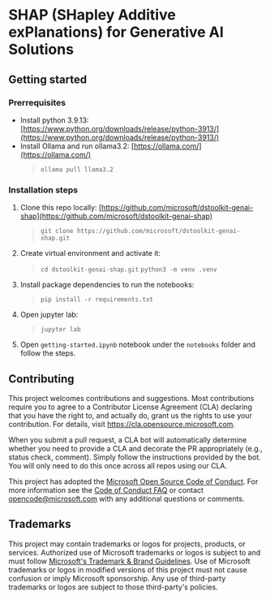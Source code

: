 # SHAP (SHapley Additive exPlanations) for Generative AI Solutions


## Getting started

### Prerrequisites
- Install python 3.9.13: [https://www.python.org/downloads/release/python-3913/](https://www.python.org/downloads/release/python-3913/)
- Install Ollama and run ollama3.2: [https://ollama.com/](https://ollama.com/)
  > `ollama pull llama3.2` 

### Installation steps

1. Clone this repo locally: [https://github.com/microsoft/dstoolkit-genai-shap](https://github.com/microsoft/dstoolkit-genai-shap)
   > `git clone https://github.com/microsoft/dstoolkit-genai-shap.git`
2. Create virtual environment and activate it:
   > `cd dstoolkit-genai-shap.git`
   > `python3 -m venv .venv`
4. Install package dependencies to run the notebooks:
   > `pip install -r requirements.txt`
5. Open jupyter lab:
   > `jupyter lab`
6. Open `getting-started.ipynb` notebook under the `notebooks` folder and follow the steps.


## Contributing

This project welcomes contributions and suggestions.  Most contributions require you to agree to a
Contributor License Agreement (CLA) declaring that you have the right to, and actually do, grant us
the rights to use your contribution. For details, visit https://cla.opensource.microsoft.com.

When you submit a pull request, a CLA bot will automatically determine whether you need to provide
a CLA and decorate the PR appropriately (e.g., status check, comment). Simply follow the instructions
provided by the bot. You will only need to do this once across all repos using our CLA.

This project has adopted the [Microsoft Open Source Code of Conduct](https://opensource.microsoft.com/codeofconduct/).
For more information see the [Code of Conduct FAQ](https://opensource.microsoft.com/codeofconduct/faq/) or
contact [opencode@microsoft.com](mailto:opencode@microsoft.com) with any additional questions or comments.

## Trademarks

This project may contain trademarks or logos for projects, products, or services. Authorized use of Microsoft 
trademarks or logos is subject to and must follow 
[Microsoft's Trademark & Brand Guidelines](https://www.microsoft.com/en-us/legal/intellectualproperty/trademarks/usage/general).
Use of Microsoft trademarks or logos in modified versions of this project must not cause confusion or imply Microsoft sponsorship.
Any use of third-party trademarks or logos are subject to those third-party's policies.
